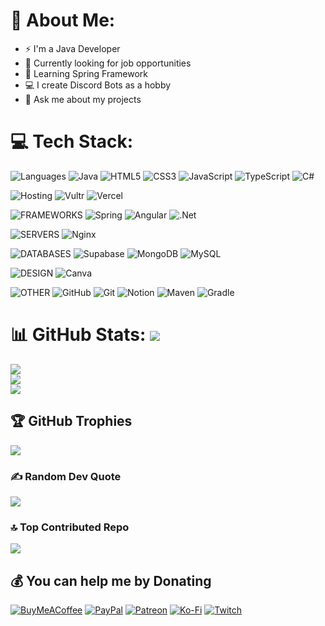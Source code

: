 # 💫 About Me:

- ⚡ I'm a Java Developer
- 🔭 Currently looking for job opportunities
- 🌱 Learning Spring Framework
- 💻 I create Discord Bots as a hobby
- 💬 Ask me about my projects

# 💻 Tech Stack:
![Languages](https://img.shields.io/badge/Languages-0B2136?style=flat)
![Java](https://img.shields.io/badge/java-%23ED8B00.svg?style=flat&logo=openjdk&logoColor=white)
![HTML5](https://img.shields.io/badge/html5-%23E34F26.svg?style=flat&logo=html5&logoColor=white) 
![CSS3](https://img.shields.io/badge/css3-%231572B6.svg?style=flat&logo=css3&logoColor=white) 
![JavaScript](https://img.shields.io/badge/javascript-%23323330.svg?style=flat&logo=javascript&logoColor=%23F7DF1E) 
![TypeScript](https://img.shields.io/badge/typescript-%23007ACC.svg?style=flat&logo=typescript&logoColor=white) 
![C#](https://img.shields.io/badge/c%23-%23239120.svg?style=flat&logo=csharp&logoColor=white)

![Hosting](https://img.shields.io/badge/Hosting-0B2136?style=flat)
![Vultr](https://img.shields.io/badge/Vultr-007BFC.svg?style=flat&logo=vultr) 
![Vercel](https://img.shields.io/badge/vercel-%23000000.svg?style=flat&logo=vercel&logoColor=white)

![FRAMEWORKS](https://img.shields.io/badge/Frameworks-0B2136?style=flat)
![Spring](https://img.shields.io/badge/spring-%236DB33F.svg?style=flat&logo=spring&logoColor=white) 
![Angular](https://img.shields.io/badge/angular-%23DD0031.svg?style=flat&logo=angular&logoColor=white)
![.Net](https://img.shields.io/badge/.NET-5C2D91?style=flat&logo=.net&logoColor=white)

![SERVERS](https://img.shields.io/badge/Servers-0B2136?style=flat)
![Nginx](https://img.shields.io/badge/nginx-%23009639.svg?style=flat&logo=nginx&logoColor=white) 

![DATABASES](https://img.shields.io/badge/Databases-0B2136?style=flat)
![Supabase](https://img.shields.io/badge/Supabase-3ECF8E?style=flat&logo=supabase&logoColor=white) 
![MongoDB](https://img.shields.io/badge/MongoDB-%234ea94b.svg?style=flat&logo=mongodb&logoColor=white) 
![MySQL](https://img.shields.io/badge/mysql-4479A1.svg?style=flat&logo=mysql&logoColor=white)

![DESIGN](https://img.shields.io/badge/Design-0B2136?style=flat)
![Canva](https://img.shields.io/badge/Canva-%2300C4CC.svg?style=flat&logo=Canva&logoColor=white)

![OTHER](https://img.shields.io/badge/Other-0B2136?style=flat)
![GitHub](https://img.shields.io/badge/github-%23121011.svg?style=flat&logo=github&logoColor=white)
![Git](https://img.shields.io/badge/git-%23F05033.svg?style=flat&logo=git&logoColor=white) 
![Notion](https://img.shields.io/badge/Notion-%23000000.svg?style=flat&logo=notion&logoColor=white)
![Maven](https://img.shields.io/badge/Maven-C71A36?style=flat&logo=Apache%20Maven&logoColor=white)
![Gradle](https://img.shields.io/badge/Gradle-02303A.svg?style=flat&logo=Gradle&logoColor=white)
# 📊 GitHub Stats: ![](https://visitcount.itsvg.in/api?id=MicheleIlPro&icon=0&color=0)
![](https://github-readme-stats.vercel.app/api?username=MicheleIlPro&theme=dark&hide_border=false&include_all_commits=true&count_private=true)<br/>
![](https://github-readme-streak-stats.herokuapp.com/?user=MicheleIlPro&theme=dark&hide_border=false)<br/>
![](https://github-readme-stats.vercel.app/api/top-langs/?username=MicheleIlPro&theme=dark&hide_border=false&include_all_commits=true&count_private=true&layout=compact)

## 🏆 GitHub Trophies
![](https://github-profile-trophy.vercel.app/?username=MicheleIlPro&theme=radical&no-frame=true&no-bg=false&margin-w=4)

### ✍️ Random Dev Quote
![](https://quotes-github-readme.vercel.app/api?type=horizontal&theme=radical)

### 🔝 Top Contributed Repo
![](https://github-contributor-stats.vercel.app/api?username=MicheleIlPro&limit=5&theme=dark&combine_all_yearly_contributions=true)

  ## 💰 You can help me by Donating
  [![BuyMeACoffee](https://img.shields.io/badge/Buy%20Me%20a%20Coffee-ffdd00?style=for-the-badge&logo=buy-me-a-coffee&logoColor=black)](https://buymeacoffee.com/mikedmc) [![PayPal](https://img.shields.io/badge/PayPal-00457C?style=for-the-badge&logo=paypal&logoColor=white)](https://paypal.me/micheledmc) [![Patreon](https://img.shields.io/badge/Patreon-F96854?style=for-the-badge&logo=patreon&logoColor=white)](https://patreon.com/MikeDmC) [![Ko-Fi](https://img.shields.io/badge/Ko--fi-F16061?style=for-the-badge&logo=ko-fi&logoColor=white)](https://ko-fi.com/mikedmc) [![Twitch](https://img.shields.io/badge/Twitch-%239146FF.svg?logo=Twitch&logoColor=white&style=for-the-badge)](https://twitch.tv/MikeDmC) 

